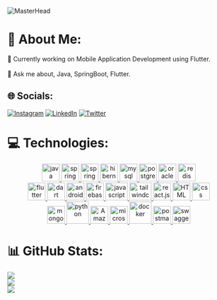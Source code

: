 ![MasterHead](https://as1.ftcdn.net/v2/jpg/02/21/97/86/1000_F_221978639_EyPBA9tuscYhW6rhaO5EiVzdG8hvQSgV.jpg)


# 💫 About Me:
🌱 Currently working on Mobile Application Development using Flutter. <br> <br> 💬 Ask me about, Java, SpringBoot, Flutter.

## 🌐 Socials:
[![Instagram](https://img.shields.io/badge/Instagram-%23E4405F.svg?logo=Instagram&logoColor=white)](https://www.instagram.com/aprayush20/) [![LinkedIn](https://img.shields.io/badge/LinkedIn-%230077B5.svg?logo=linkedin&logoColor=white)](https://www.linkedin.com/in/ayush-singh-321887201) [![Twitter](https://img.shields.io/badge/Twitter-%231DA1F2.svg?logo=Twitter&logoColor=white)](https://twitter.com/mysticshadow001) 

# 💻 Technologies:
<p align="center">  
 <a href="https://www.java.com" target="_blank" rel="noreferrer"> <img src="https://www.vectorlogo.zone/logos/java/java-icon.svg" alt="java" width="40" height="40"/> </a> <a href="https://spring.io/" target="_blank" rel="noreferrer"> <img src="https://www.vectorlogo.zone/logos/springio/springio-icon.svg" alt="spring" width="40" height="40"/> </a> <a href="https://docs.spring.io/spring-boot/docs/current/reference/htmlsingle/" target="_blank" rel="noreferrer"> <img src="https://img.icons8.com/officel/512/spring-logo.png" alt="spring" width="40" height="40"/> </a> <a href="https://hibernate.org/" target="_blank" rel="noreferrer"> <img src="https://www.vectorlogo.zone/logos/hibernate/hibernate-icon.svg" alt="hibernate" width="40" height="40"/> </a> <a href="https://www.mysql.com/" target="_blank" rel="noreferrer"> <img src="https://img.icons8.com/color/512/mysql-logo.png" alt="mysql" width="40" height="40"/> </a> <a href="https://www.postgresql.org" target="_blank" rel="noreferrer"> <img src="https://img.icons8.com/color/512/postgreesql.png" alt="postgresql" width="40" height="40"/> </a>  <a href="https://www.oracle.com/" target="_blank" rel="noreferrer"> <img src="https://img.icons8.com/color/512/oracle-logo.png" alt="oracle" width="40" height="40"/> </a>
 <a href="https://redis.io/" target="_blank" rel="noreferrer"> <img src="https://www.vectorlogo.zone/logos/redis/redis-icon.svg" alt="redis" width="40" height="40"/> </a> <br> <a href="https://flutter.dev" target="_blank" rel="noreferrer"> <img src="https://www.vectorlogo.zone/logos/flutterio/flutterio-icon.svg" alt="flutter" width="40" height="40"/> </a> <a href="https://dart.dev" target="_blank" rel="noreferrer"> <img src="https://www.vectorlogo.zone/logos/dartlang/dartlang-icon.svg" alt="dart" width="40" height="40"/> </a> <a href="https://developer.android.com" target="_blank" rel="noreferrer"> <img src="https://img.icons8.com/external-those-icons-flat-those-icons/512/external-Android-logos-and-brands-those-icons-flat-those-icons.png" alt="android" width="40" height="40"/> </a> <a href="https://firebase.google.com/" target="_blank" rel="noreferrer"> <img src="https://www.vectorlogo.zone/logos/firebase/firebase-icon.svg" alt="firebase" width="40" height="40"/> </a> <a href="https://developer.mozilla.org/en-US/docs/Web/JavaScript" target="_blank" rel="noreferrer"> <img src="https://cdn.worldvectorlogo.com/logos/logo-javascript.svg" alt="javascript" width="50" height="40"/> </a> <a href="https://tailwindcss.com/" target="_blank" rel="noreferrer"> <img src="https://www.vectorlogo.zone/logos/tailwindcss/tailwindcss-icon.svg" alt="tailwindcss" width="50" height="40"/> </a> <a href="https://react.dev/" target="_blank" rel="noreferrer"> <img src="https://www.vectorlogo.zone/logos/reactjs/reactjs-icon.svg" alt="react.js" width="40" height="40"/>  </a> <a href="https://developer.mozilla.org/en-US/docs/Web/HTML" target="_blank" rel="noreferrer"> <img src="https://www.vectorlogo.zone/logos/w3_html5/w3_html5-icon.svg" alt="HTML" width="40" height="40"/> </a> <a href="https://developer.mozilla.org/en-US/docs/Web/css" target="_blank" rel="noreferrer"> <img src="https://www.vectorlogo.zone/logos/w3_css/w3_css-official.svg" alt="css" width="40" height="40"/> </a> </a>  </a> <br>  <a href="https://www.mongodb.com/" target="_blank" rel="noreferrer"> <img src="https://www.vectorlogo.zone/logos/mongodb/mongodb-icon.svg" alt="mongoDB" width="40" height="40"/> </a>    <a href="https://www.python.org" target="_blank" rel="noreferrer"> <img src="https://img.icons8.com/color/2x/python.png" alt="python" width="50",light="40"/> </a>  <a href="https://aws.amazon.com/" target="_blank" rel="noreferrer"> <img src="https://img.icons8.com/color/512/amazon-web-services.png" alt="Amazon Web Services" width="40" height="40"/> </a> <a href="https://portal.azure.com/#home" target="_blank" rel="noreferrer"> <img src="https://www.vectorlogo.zone/logos/microsoft_azure/microsoft_azure-icon.svg" alt="microsoft azure" width="40" height="40"/> </a> <a href="https://www.docker.com/products/docker-desktop/" target="_blank" rel="noreferrer"> <img src="https://www.vectorlogo.zone/logos/docker/docker-icon.svg" alt="docker" width="50" height="50"/> </a>  <a href="https://www.postman.com/" target="_blank" rel="noreferrer"> <img src="https://www.vectorlogo.zone/logos/getpostman/getpostman-icon.svg" alt="postman" width="40" height="40"/> </a>  <a href="https://swagger.io/tools/swagger-ui/" target="_blank" rel="noreferrer"> <img src="https://raw.githubusercontent.com/gilbarbara/logos/bea0759cf5fbfaad7e92e6032ff9481dd82de561/logos/swagger.svg" alt="swagger" width="40" height="40"/> </a>
        </p>  

# 📊 GitHub Stats:
![](https://github-readme-stats.vercel.app/api?username=singhayush20&theme=onedark&hide_border=false&include_all_commits=true&count_private=true)<br/>
![](https://github-readme-streak-stats.herokuapp.com/?user=singhayush20&theme=onedark&hide_border=false)<br/>
![](https://github-readme-stats.vercel.app/api/top-langs/?username=singhayush20&theme=onedark&hide_border=false&include_all_commits=true&count_private=true&layout=compact)
